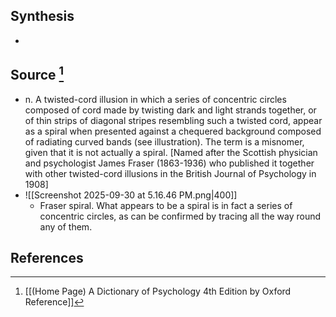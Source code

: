 ## Synthesis
- 
## Source [^1]
- n. A twisted-cord illusion in which a series of concentric circles composed of cord made by twisting dark and light strands together, or of thin strips of diagonal stripes resembling such a twisted cord, appear as a spiral when presented against a chequered background composed of radiating curved bands (see illustration). The term is a misnomer, given that it is not actually a spiral. \[Named after the Scottish physician and psychologist James Fraser (1863-1936) who published it together with other twisted-cord illusions in the British Journal of Psychology in 1908]
- ![[Screenshot 2025-09-30 at 5.16.46 PM.png|400]]
	- Fraser spiral. What appears to be a spiral is in fact a series of concentric circles, as can be confirmed by tracing all the way round any of them.
## References

[^1]: [[(Home Page) A Dictionary of Psychology 4th Edition by Oxford Reference]]